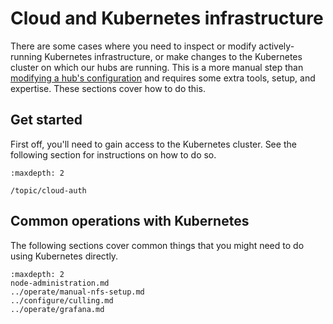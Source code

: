 # Cloud and Kubernetes infrastructure

There are some cases where you need to inspect or modify actively-running Kubernetes infrastructure, or make changes to the Kubernetes cluster on which our hubs are running.
This is a more manual step than [modifying a hub's configuration](/topic/config) and requires some extra tools, setup, and expertise.
These sections cover how to do this.

## Get started

First off, you'll need to gain access to the Kubernetes cluster.
See the following section for instructions on how to do so.

```{toctree}
:maxdepth: 2

/topic/cloud-auth
```

## Common operations with Kubernetes

The following sections cover common things that you might need to do using Kubernetes directly.

```{toctree}
:maxdepth: 2
node-administration.md
../operate/manual-nfs-setup.md
../configure/culling.md
../operate/grafana.md
```
